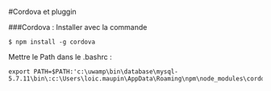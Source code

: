 #Cordova et pluggin

###Cordova : 
Installer avec la commande 
```
$ npm install -g cordova
```

Mettre le Path dans le .bashrc :
```
export PATH=$PATH:'c:\uwamp\bin\database\mysql-5.7.11\bin\:c:\Users\loic.maupin\AppData\Roaming\npm\node_modules\cordova\bin\
```
